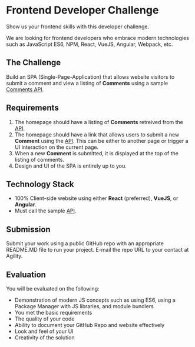 # Frontend Developer Challenge
Show us your frontend skills with this developer challenge.

We are looking for frontend developers who embrace modern technologies such as JavaScript ES6, NPM, React, VueJS, Angular, Webpack, etc.

## The Challenge
Build an SPA (Single-Page-Application) that allows website visitors to submit a comment and view a listing of **Comments** using a sample  [Comments API](https://comments-api.azurewebsites.net/swagger/). 

## Requirements
1. The homepage should have a listing of **Comments** retreived from the [API](https://comments-api.azurewebsites.net/swagger/).
2. The homepage should have a link that allows users to submit a new **Comment** using the [API](https://comments-api.azurewebsites.net/swagger/). This can be either to another page or trigger a UI interaction on the current page.
3. When a new **Comment** is submitted, it is displayed at the top of the listing of comments.
4. Design and UI of the SPA is entirely up to you.

## Technology Stack
- 100% Client-side website using either **React** (preferred), **VueJS**, or **Angular**.
- Must call the sample [API](https://comments-api.azurewebsites.net/swagger/).

## Submission
Submit your work using a public GitHub repo with an appropriate README.MD file to run your project. E-mail the repo URL to your contact at Agility.

## Evaluation
You will be evaluated on the following:
- Demonstration of modern JS concepts such as using ES6, using a Package Manager with JS libraries, and module bundlers
- You met the basic requirements
- The quality of your code
- Ability to document your GitHub Repo and website effectively
- Look and feel of your UI
- Creativity of the solution

